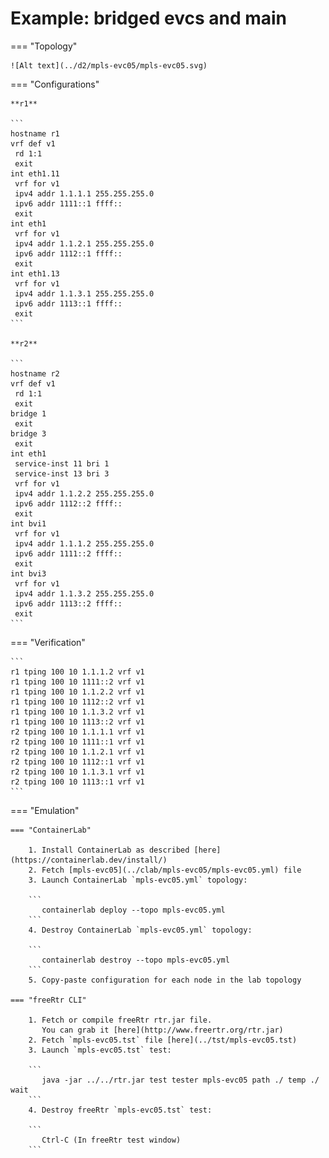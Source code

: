 # Example: bridged evcs and main

=== "Topology"

    ![Alt text](../d2/mpls-evc05/mpls-evc05.svg)

=== "Configurations"

    **r1**

    ```
    hostname r1
    vrf def v1
     rd 1:1
     exit
    int eth1.11
     vrf for v1
     ipv4 addr 1.1.1.1 255.255.255.0
     ipv6 addr 1111::1 ffff::
     exit
    int eth1
     vrf for v1
     ipv4 addr 1.1.2.1 255.255.255.0
     ipv6 addr 1112::1 ffff::
     exit
    int eth1.13
     vrf for v1
     ipv4 addr 1.1.3.1 255.255.255.0
     ipv6 addr 1113::1 ffff::
     exit
    ```

    **r2**

    ```
    hostname r2
    vrf def v1
     rd 1:1
     exit
    bridge 1
     exit
    bridge 3
     exit
    int eth1
     service-inst 11 bri 1
     service-inst 13 bri 3
     vrf for v1
     ipv4 addr 1.1.2.2 255.255.255.0
     ipv6 addr 1112::2 ffff::
     exit
    int bvi1
     vrf for v1
     ipv4 addr 1.1.1.2 255.255.255.0
     ipv6 addr 1111::2 ffff::
     exit
    int bvi3
     vrf for v1
     ipv4 addr 1.1.3.2 255.255.255.0
     ipv6 addr 1113::2 ffff::
     exit
    ```

=== "Verification"

    ```
    r1 tping 100 10 1.1.1.2 vrf v1
    r1 tping 100 10 1111::2 vrf v1
    r1 tping 100 10 1.1.2.2 vrf v1
    r1 tping 100 10 1112::2 vrf v1
    r1 tping 100 10 1.1.3.2 vrf v1
    r1 tping 100 10 1113::2 vrf v1
    r2 tping 100 10 1.1.1.1 vrf v1
    r2 tping 100 10 1111::1 vrf v1
    r2 tping 100 10 1.1.2.1 vrf v1
    r2 tping 100 10 1112::1 vrf v1
    r2 tping 100 10 1.1.3.1 vrf v1
    r2 tping 100 10 1113::1 vrf v1
    ```

=== "Emulation"

    === "ContainerLab"

        1. Install ContainerLab as described [here](https://containerlab.dev/install/)  
        2. Fetch [mpls-evc05](../clab/mpls-evc05/mpls-evc05.yml) file  
        3. Launch ContainerLab `mpls-evc05.yml` topology:  

        ```
           containerlab deploy --topo mpls-evc05.yml  
        ```
        4. Destroy ContainerLab `mpls-evc05.yml` topology:  

        ```
           containerlab destroy --topo mpls-evc05.yml  
        ```
        5. Copy-paste configuration for each node in the lab topology

    === "freeRtr CLI"

        1. Fetch or compile freeRtr rtr.jar file.  
           You can grab it [here](http://www.freertr.org/rtr.jar)  
        2. Fetch `mpls-evc05.tst` file [here](../tst/mpls-evc05.tst)  
        3. Launch `mpls-evc05.tst` test:  

        ```
           java -jar ../../rtr.jar test tester mpls-evc05 path ./ temp ./ wait
        ```
        4. Destroy freeRtr `mpls-evc05.tst` test:  

        ```
           Ctrl-C (In freeRtr test window)
        ```

